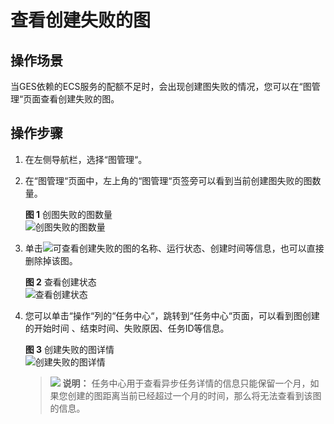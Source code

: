 # 查看创建失败的图<a name="ges_01_0097"></a>

## 操作场景<a name="section3885145035113"></a>

当GES依赖的ECS服务的配额不足时，会出现创建图失败的情况，您可以在“图管理“页面查看创建失败的图。

## 操作步骤<a name="section181083618541"></a>

1.  在左侧导航栏，选择“图管理“。
2.  在“图管理“页面中，左上角的“图管理“页签旁可以看到当前创建图失败的图数量。

    **图 1**  创图失败的图数量<a name="fig183988213507"></a>  
    ![](figures/创图失败的图数量.png "创图失败的图数量")

3.  单击![](figures/2.png)可查看创建失败的图的名称、运行状态、创建时间等信息，也可以直接删除掉该图。

    **图 2**  查看创建状态<a name="fig01911829803"></a>  
    ![](figures/查看创建状态.png "查看创建状态")

4.  您可以单击“操作“列的“任务中心“，跳转到“任务中心“页面，可以看到图创建的开始时间 、结束时间、失败原因、任务ID等信息。

    **图 3**  创建失败的图详情<a name="fig29631840907"></a>  
    ![](figures/创建失败的图详情.png "创建失败的图详情")

    >![](public_sys-resources/icon-note.gif) **说明：** 
    >任务中心用于查看异步任务详情的信息只能保留一个月，如果您创建的图距离当前已经超过一个月的时间，那么将无法查看到该图的信息。


